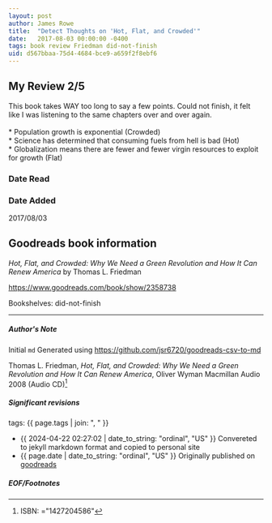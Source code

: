 ```yaml
---
layout: post
author: James Rowe
title:  "Detect Thoughts on 'Hot, Flat, and Crowded'"
date:   2017-08-03 00:00:00 -0400
tags: book review Friedman did-not-finish
uid: d567bbaa-75d4-4684-bce9-a659f2f8ebf6
---
```


<!-- highly dependent on how you personally use jekyll templates, and how you want this to show up -->
<!-- escape any jekyll keys with double brackets -->

## My Review 2/5

This book takes WAY too long to say a few points. Could not finish, it felt like I was listening to the same chapters over and over again.<br/><br/>* Population growth is exponential (Crowded)<br/>* Science has determined that consuming fuels from hell is bad (Hot)<br/>* Globalization means there are fewer and fewer virgin resources to exploit for growth (Flat)

### Date Read


### Date Added
2017/08/03

## Goodreads book information

*Hot, Flat, and Crowded: Why We Need a Green Revolution and How It Can Renew America* by Thomas L. Friedman

https://www.goodreads.com/book/show/2358738

Bookshelves: did-not-finish

---

##### Author's Note

Initial `md` Generated using https://github.com/jsr6720/goodreads-csv-to-md

Thomas L. Friedman, *Hot, Flat, and Crowded: Why We Need a Green Revolution and How It Can Renew America*, Oliver Wyman Macmillan Audio 2008 (Audio CD)[^1]

##### Significant revisions

tags: {{ page.tags | join: ", " }} <!-- todo move this somewhere -->

- {{ 2024-04-22 02:27:02 | date_to_string: "ordinal", "US" }} Convereted to jekyll markdown format and copied to personal site
- {{ page.date | date_to_string: "ordinal", "US" }} Originally published on [goodreads](https://www.goodreads.com)

##### EOF/Footnotes

[^1]: ISBN: ="1427204586"